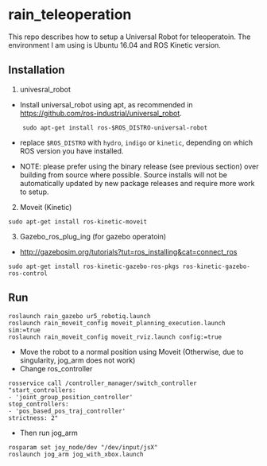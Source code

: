 # rain_teleoperation

This repo describes how to setup a Universal Robot for teleoperatoin. The environment I am using is Ubuntu 16.04 and ROS Kinetic version. 

## Installation
1) univesral_robot
- Install universal_robot using apt, as recommended in https://github.com/ros-industrial/universal_robot. 

```
    sudo apt-get install ros-$ROS_DISTRO-universal-robot
```

- replace `$ROS_DISTRO` with `hydro`, `indigo` or `kinetic`, depending on which ROS version you have installed.

- NOTE: please prefer using the binary release (see previous section) over building from source where possible. Source installs will not be automatically updated by new package releases and require more work to setup.


2) Moveit (Kinetic)

```
sudo apt-get install ros-kinetic-moveit
```

3) Gazebo_ros_plug_ing (for gazebo operatoin) 

- http://gazebosim.org/tutorials?tut=ros_installing&cat=connect_ros

```
sudo apt-get install ros-kinetic-gazebo-ros-pkgs ros-kinetic-gazebo-ros-control
```


## Run

```
roslaunch rain_gazebo ur5_robotiq.launch
roslaunch rain_moveit_config moveit_planning_execution.launch sim:=true
roslaunch rain_moveit_config moveit_rviz.launch config:=true
```

* Move the robot to a normal position using Moveit (Otherwise, due to singularity, jog_arm does not work)
* Change ros_controller

```
rosservice call /controller_manager/switch_controller "start_controllers:
- 'joint_group_position_controller'
stop_controllers:
- 'pos_based_pos_traj_controller'
strictness: 2"
```

* Then run jog_arm

```
rosparam set joy_node/dev "/dev/input/jsX"
roslaunch jog_arm jog_with_xbox.launch
```
